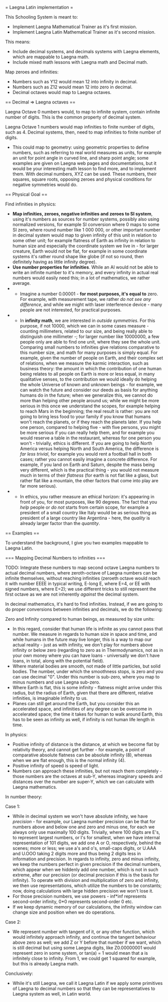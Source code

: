 = Laegna Latin implementation =

This Schooling System is meant to:
- Implement Laegna Mathematical Trainer as it's first mission.
- Implement Laegna Latin Mathematical Trainer as it's second mission.

This means:
- Include decimal systems, and decimals systems with Laegna elements, which are mappable to Laegna math.
- Include mixed math lessons with Laegna math and Decimal math.

Map zeroes and infinities:
- Numbers such as Y12 would mean 12 into infinity in decimal.
- Numbers such as Z12 would mean 12 into zero in decimal.
- Decimal octaves would map to Laegna octaves.

== Decimal => Laegna octaves ==

Laegna Octave 0 numbers would, to map to infinite system, contain infinite number of digits.
This is the common property of decimal system.

Laegna Octave 1 numbers would map infinities to finite number of digits, such as 4.
Decimal systems, then, need to map infinities to finite number of digits.
- This could map to geometry: using geometric properties to define numbers, such as referring to real world measures as units, for example an unit for point angle in curved line, and sharp point angle; some examples are given on Laegna web pages and documentations, but it would be your interesting math lesson to find more, and to implement them. With decimal numbers, XYZ can be used. These numbers, their squares, square roots, opposing zeroes and physical conditions for negative symmetries would do.

== Physical Goal ==

Find infinities in physics:
- **Map infinities, zeroes, negative infinities and zeroes to SI system**, using it's numbers as sources for number systems, possibly also using normalized versions, for example SI conversion where 0 maps to some SI zero, where round number like 1 000 000, or other important number in decimal system would map to given infinity of this unit in relation to some other unit; for example flatness of Earth as infinity in relation to human size and especially the coordinate system we live in - for larger creature, Earth would not be flat, for example in some coordinate systems it's rather round shape like globe (if not so round, then definitely having as little infinity degree).
- **Use number properties for infinities**. While an AI would not be able to write an infinite number to it's memory, and every infinity in actual real numbers would easily need this; in a lot of mathematics, we rather average.
- - Imagine a number 0.00001 - **for most purposes, it's equal to** zero. For example, with measurement tape, we rather _do not see any difference_, and while we might with laser interference device - many people are not interested, for practical purposes.
- - In **infinity math**, we are interested in _outside symmetries_. For this purpose, if not 10000, which we can in some cases measure - counting millimeters, related to our size, and being really able to distinguish one millimeter -; for larger number like 10000000, a few people only are able to find one unit, where they see the whole unit. Comparing small numbers to infinities give relations comparative to this number size, and math for many purposes is simply equal. For example, given the number of people on Earth, and their complex set of relations, when we measure the karmic interaction, such as business theory: the amount in which the contribution of one human being relates to all people on Earth is more or less equal, in many qualitative senses, to the contribution we would ideally do helping the whole Universe of known and unknown beings - for example, we can watch the future and consider our deeds as basis for anything humans do in the future; when we generalize this, we cannot do more than helping other people around us; while we might be more serious in this once we understand the scopes, for example helping to reach Mars in the beginning; the real result is rather: you are not going to bring less food to your family if you know that humans won't reach the planets, or if they reach the planets later. If you help one person, compared to helping five - with five persons, you might be more serious if you can really help them, and for example you would reserve a table in the restaurant, whereas for one person you won't - trivially, ethics is different. If you are going to help North America versus helping North and South America, the difference is *far less trivial*, for example you would rent a football hall in both cases; rather you cannot easily imagine a concrete difference. For example, if you land on Earth and Saturn, despite the mass being very different, which is the practical thing - you would not measure much in terms of their *flatness* (for earth is not flat like a glass, but rather flat like a mountain, the other factors that come into play are far more serious).
- - In ethics, you rather measure an ethical horizon: it's appearing in front of you, for most purposes, like 90 degrees. The fact that you *help* people or *do not* starts from certain scope, for example a president of a small country like Italy would be as serious thing as president of a large country like Argentina - here, the _quality_ is already larger factor than the _quantity_.

== Examples ==

To understand the background, I give you two examples mappable to Laegna Latin.

=== Mapping Decimal Numbers to infinities ===

TODO: Integrate these numbers to map second octave Laegna numbers to actual decimal numbers, where zeroth-octave of Laegna numbers can be infinite themselves, without reaching infinities (zeroeth octave would reach it with number EEEE in typical writing, E-long E, where E=4, or EE with signed numbers, where E=2); we use different tricks to still represent the first octave as we are not inherently *against* the decimal system.

In decimal mathematics, it's hard to find infinities. Instead, if we are going to do proper conversions between infinities and decimals, we do the following:

Zero and Infinity compared to human beings, as measured by size units:
* In this regard, consider that human life is infinite as you cannot pass that number. We measure in regards to human size in space and time, and while humans in the future may live longer, this is a way to map our actual reality - just as with infinity, we don't play for numbers above infinity or below zero (regarding to zero as in Thermodynamics, not as in your own money where you can have loans - universally we don't have loans, in total, along with the potential field).
* Where material bodies are smooth, not made of little particles, but solid bodies. The number, under which the smoothness stops, is zero and you can use decimal "0". Under this number is sub-zero, where you map to minus numbers and use Laegna sub-zero.
* Where Earth is flat, this is some infinity - flatness might arrive under this radius, but the radius of Earth, given that there are different, relative infinities, is imaginable infinity to us.
* Planes can still get around the Earth, but you consider this an accelerated space, and infinities of any degree can be overcome in accelerated space; the time it takes for human to walk around Earth, this has to be seen as infinity as well, if infinity is not human life length in time.

In physics:
* Positive infinity of distance is the distance, at which we become flat by relativity theory, and cannot get further - for example, a point of comparative absolute flatness can be absolute infinity (8), whereas when we are flat enough, this is the normal infinity (4).
* Positive infinity of speed is speed of light.
* Numbers can approach these infinities, but not reach them completely - those numbers are the octaves at sub-Y, whereas imaginary speeds and distances over the number are super-Y, which we can calculate with Laegna mathematics.

In number theory:

Case 1:
* While in decimal system we won't have absolute infinity, we have *precision* - for example, our Laegna number precision can be that for numbers above and below one and zero and minus one, for each we always only use maximally 100 digits. Trivially, where 100 digits are E's, to represent largest numbers, or I's for smallest, when we have internal representation of 101 digits, we add one A or O, respectively, behind the scenes; more or less; we use a's and o's, small-caps digits, or U.AAA and U.OOO taking 2 digits more and thus being 2 digits less in information and precision. In regards to infinity, zero and minus infinity, we keep the numbers perfect in given precision if the decimal numbers, which appear when we hiddenly add one number, which is not in such extreme, after our precision (or decimal precision if this is the basis for infinity). To operate with division and multiplication of zero and infinity, we then use representations, which utilize the numbers to be constants; now, doing calculations with large hidden precision we won't lose it.
* For those precision numbers, we use powers - inf\*inf represents second-order infinity, 0\*0 represents second-order 0 etc.
* If we keep dynamic memory of our calculations, the infinity window can change size and position when we do operations.

Case 2:
* We represent number with tangent of it, or any other function, which would infinitely approach infinity, and continue the tangent behaviour above zero as well; we add Z or Y before that number if we want, which is still decimal but using some Laegna digits, like Z0.00000001 would represent zero in some system, or tan(a) = 1 would mean that a is infinitely close to infinity. From 1, we could get 1 squared for example, but this is already Laegna math.

Conclusively:
* While it's still Laegna, we call it Laegna Latin if we apply some primitives of Laegna to decimal numbers so that they can be representatives to Laegna system as well, in Latin world.
